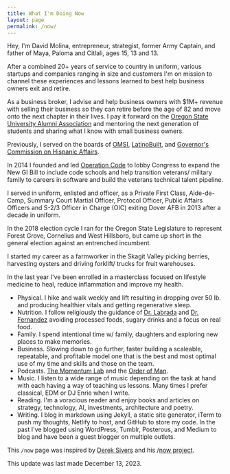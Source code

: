 ```yaml
---
title: What I'm Doing Now
layout: page
permalink: /now/
---
```


Hey, I'm David Molina, entrepreneur, strategist, former Army Captain, and father of Maya, Paloma and Citlali, ages 15, 13 and 13.

After a combined 20+ years of service to country in uniform, various startups and companies ranging in size and customers I'm on mission to channel these experiences and lessons learned to best help business owners exit and retire.

As a business broker, I advise and help business owners with $1M+ revenue with selling their business so they can retire before the age of 82 and move onto the next chapter in their lives. I pay it forward on the [Oregon State University Alumni Association](https://fororegonstate.org/) and mentoring the next generation of students and sharing what I know with small business owners.

Previously, I served on the boards of [OMSI](https://omsi.edu/), [LatinoBuilt](https://latinobuilt.org/), and [Governor's Commission on Hispanic Affairs](https://www.oregon.gov/oac/ocha/Pages/index.aspx).

In 2014 I founded and led [Operation Code](https://www.operationcode.org) to lobby Congress to expand the New GI Bill to include code schools and help transition veterans/ military family to careers in software and build the veterans technical talent pipeline.

I served in uniform, enlisted and officer, as a Private First Class, Aide-de-Camp, Summary Court Martial Officer, Protocol Officer, Public Affairs Officers and S-2/3 Officer in Charge (OIC) exiting Dover AFB in 2013 after a decade in uniform.

In the 2018 election cycle I ran for the Oregon State Legislature to represent Forest Grove, Cornelius and West Hillsboro, but came up short in the general election against an entrenched incumbent.

I started my career as a farmworker in the Skagit Valley picking berries, harvesting oysters and driving forklift/ trucks for fruit warehouses.

In the last year I've been enrolled in a masterclass focused on lifestyle medicine to heal, reduce inflammation and improve my health.
- Physical. I hike and walk weekly and lift resulting in dropping over 50 lb. and producing healthier vitals and getting regenerative sleep.
- Nutrition. I follow religiously the guidance of [Dr. Labrada](https://www.facebook.com/DiabetesDrLabradanutr/) and [Dr. Fernandez](https://www.facebook.com/Dr.EduardoFernandez) avoiding processed foods, sugary drinks and a focus on real food.
- Family. I spend intentional time w/ family, daughters and exploring new places to make memories.
- Business. Slowing down to go further, faster building a scaleable, repeatable, and profitable model one that is the best and most optimal use of my time and skills and those on the team.
- Podcasts. [The Momentum Lab](https://www.charfen.com/podcast/) and the [Order of Man](https://www.orderofman.com/).
- Music. I listen to a wide range of music depending on the task at hand with each having a way of teaching us lessons. Many times I prefer classical, EDM or DJ Enrie when I write.
- Reading. I'm a voracious reader and enjoy books and articles on strategy, technology, AI, investments, architecture and poetry.
- Writing. I blog in markdown using Jekyll, a static site generator, iTerm to push my thoughts, Netlify to host, and GitHub to store my code. In the past I've blogged using WordPress, Tumblr, Posterous, and Medium to blog and have been a guest blogger on multiple outlets.

This `/now` page was inspired by [Derek Sivers](https://sivers.org/) and his /[now project](https://sivers.org/nowff).

This update was last made December 13, 2023.
